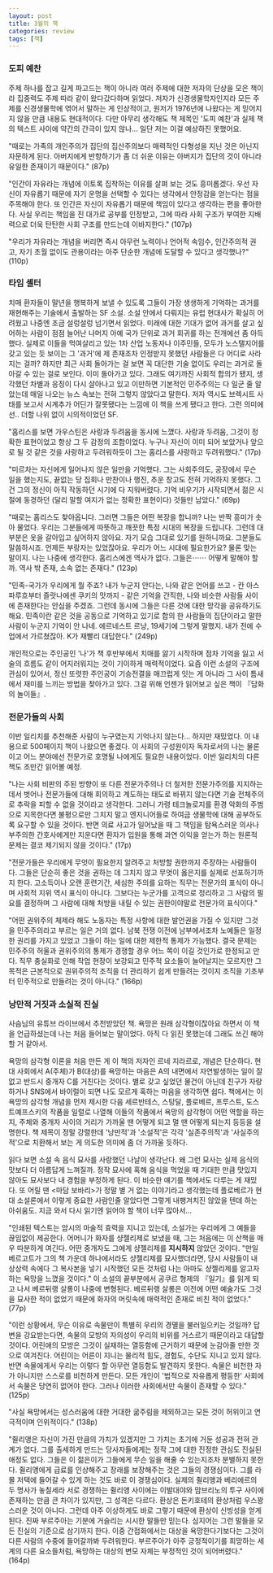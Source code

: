 ```yaml
---
layout: post
title: 3월의 책
categories: review
tags: [책]
---
```


### 도피 예찬

주제 하나를 잡고 길게 파고드는 책이 아니라 여러 주제에 대한 저자의 단상을 모은 책이라 집중력도 주제 따라 같이 왔다갔다하며 읽었다. 저자가 신경생물학자인지라 모든 주제를 신경생물학에 엮어서 말하는 게 인상적이고, 원저가 1976년에 나왔다는 게 믿어지지 않을 만큼 내용도 현대적이다. 다만 아무리 생각해도 책 제목인 '도피 예찬'과 실제 책의 텍스트 사이에 약간의 간극이 있지 않나... 일단 저는 이걸 예상하진 못했어요.

"때로는 가족의 개인주의가 집단의 집산주의보다 매력적인 다형성을 지닌 것은 아닌지 자문하게 된다. 아버지에게 반항하기가 좀 더 쉬운 이유는 아버지가 집단의 것이 아니라 유일한 존재이기 때문이다." (87p)

"인간이 자유라는 개념에 이토록 집착하는 이유를 살펴 보는 것도 흥미롭겠다. 우선 자신이 자유롭기 때문에 자기 운명을 선택할 수 있다는 생각에서 안정감을 얻는다는 점을 주목해야 한다. 또 인간은 자신이 자유롭기 때문에 책임이 있다고 생각하는 편을 좋아한다. 사실 우리는 책임을 진 대가로 공부를 인정받고, 그에 따라 사회 구조가 부여한 지배력으로 더욱 탄탄한 사회 구조를 만드는데 이바지한다." (107p)

"우리가 자유라는 개념을 버리면 즉시 아무런 노력이나 언어적 속임수, 인간주의적 권고, 자기 초월 없이도 관용이라는 아주 단순한 개념에 도달할 수 있다고 생각했나?" (110p)

### 타임 셸터

치매 환자들이 말년을 행복하게 보낼 수 있도록 그들이 가장 생생하게 기억하는 과거를 재현해주는 기술에서 출발하는 SF 소설. 소설 안에서 다뤄지는 유럽 현대사가 확실히 어려웠고 나중엔 조금 설렁설렁 넘기면서 읽었다. 미래에 대한 기대가 없어 과거를 살고 싶어하는 사람이 점점 늘어난 나머지 아예 국가 단위로 과거 회귀를 하는 전개에선 좀 아득했다. 실제로 이들을 먹여살리고 있는 1차 산업 노동자나 이주민들, 모두가 노스탤지어를 갖고 있는 듯 보이는 그 '과거'에 제 존재조차 인정받지 못했던 사람들은 다 어디로 사라지는 걸까? 하지만 최근 사회 돌아가는 걸 보면 꼭 대단한 기술 없이도 우리는 과거로 돌아갈 수 있는 걸로 보인다. 이미 돌아가고 있다. 그래도 여기까진 사회적 합의가 됐지, 생각했던 차별과 응징이 다시 살아나고 있고 이만하면 기본적인 민주주의는 다 일군 줄 알았는데 매일 나오는 뉴스 속보는 전혀 그렇지 않았다고 말한다. 저자 역시도 브렉시트 사태를 보고서 시계추가 어딘가 잘못됐다는 느낌에 이 책을 쓰게 됐다고 한다. 그런 의미에선.. 더할 나위 없이 시의적이었던 SF.

"홈리스를 보면 가우스틴은 사랑과 두려움을 동시에 느꼈다. 사랑과 두려움, 그것이 정확한 표현이었고 항상 그 두 감정의 조합이었다. 누구나 자신이 이미 되어 보았거나 앞으로 될 것 같은 것을 사랑하고 두려워하듯이 그는 홈리스를 사랑하고 두려워했다." (17p)

"미르차는 자신에게 일어나지 않은 일만을 기억했다. 그는 사회주의도, 공장에서 무슨 일을 했는지도, 끝없는 당 집회나 만찬이나 행진, 추운 창고도 전혀 기억하지 못했다. 그건 그의 정신이 아직 작동하던 시기에 다 지워버렸다. 기억 비우기가 시작되면서 젊은 시절에 동경하던 (달리 말할 여지가 없는 정확한 표현이다) 것들만 남았다." (69p)

"때로는 홈리스도 찾아옵니다. 그러면 그들은 어떤 복장을 합니까? 나는 반짝 흥미가 솟아 물었다. 우리는 그분들에게 따뜻하고 깨끗한 특정 시대의 복장을 드립니다. 그런데 대부분은 옷을 갈아입고 싶어하지 않아요. 자기 모습 그대로 있기를 원하니까요. 그분들도 말씀하시죠. 언제든 부랑자는 있었잖아요. 우리가 어느 시대에 필요한가요? 물론 맞는 말이지. 나는 나중에 생각한다. 홈리스에겐 역사가 없다. 그들은⋯⋯ 어떻게 말해야 할까. 역사 밖 존재, 소속 없는 존재다." (123p)

"민족-국가가 우리에게 뭘 주죠? 내가 누군지 안다는, 나와 같은 언어를 쓰고 - 칸 아스파루흐부터 즐랏나에센 쿠키의 맛까지 - 같은 기억을 간직한, 나와 비슷한 사람들 사이에 존재한다는 안심을 주겠죠. 그런데 동시에 그들은 다른 것에 대한 망각을 공유하기도 해요. 민족이란 같은 것을 공동으로 기억하고 있기로 합의 한 사람들의 집단이라고 말한 사람이 누군지 기억이 안 나네. 에르네스트 르낭, 19세기에 그렇게 말했지. 내가 전에 수업에서 가르쳤잖아. K가 재빨리 대답한다." (249p)


개인적으로는 주인공인 '나'가 책 후반부에서 치매를 앓기 시작하며 점차 기억을 잃고 서술의 흐름도 같이 어지러워지는 것이 기이하게 매력적이었다. 요즘 이런 소설의 구조에 관심이 있어서, 정신 또렷한 주인공이 기승전결을 매끄럽게 잇는 게 아니라 그 사이 틈새에서 재미를 느끼는 방법을 찾아가고 있다. 그걸 위해 언젠가 읽어보고 싶은 책이 『담화의 놀이들』.

### 전문가들의 사회

이반 일리치를 추천해준 사람이 누구였는지 기억나지 않는다... 하지만 재밌었다. 이 내용으로 500페이지 책이 나왔으면 좋겠다. 이 사회의 구성원이자 독자로서의 나는 물론이고 어느 분야에선 전문가로 호명될 나에게도 필요한 내용이었다. 이반 일리치의 다른 책도 조만간 읽어볼 예정.

"나는 사회 비판의 주된 방향이 또 다른 전문가주의나 더 철저한 전문가주의를 지지하는 데서 벗어나 전문가들에 대해 회의하고 계도하는 태도로 바뀌지 않는다면 기술 전체주의로 추락을 피할 수 없을 것이라고 생각한다. 그러니 가령 테크놀로지를 환경 악화의 주범으로 지목한다면 불평으로만 그치지 말고 엔지니어들로 하여금 생물학에 대해 공부하도록 요구할 수 있을 것이다. 반면 의료 사고가 일어났을 때 그 책임을 탐욕스러운 의사나 부주의한 간호사에게만 지운다면 환자가 입원을 통해 과연 이익을 얻는가 하는 원론적 문제는 결코 제기되지 않을 것이다." (17p)

"전문가들은 우리에게 무엇이 필요한지 알려주고 처방할 권한까지 주장하는 사람들이다. 그들은 단순히 좋은 것을 권하는 데 그치지 않고 무엇이 옳은지를 실제로 선포하기까지 한다. 고소득이나 오랜 훈련기간, 세심한 주의를 요하는 직무는 전문가의 표식이 아니며 사회적 지위 역시 표식이 아니다. 그보다는 누군가를 고객으로 정리하고 그 사람의 필요를 결정하며 그 사람에 대해 처방을 내릴 수 있는 권한이야말로 전문가의 표식이다."

"어떤 권위주의 체제라 해도 노동자는 특정 사항에 대한 발언권을 가질 수 있지만 그것을 민주주의라고 부르는 일은 거의 없다. 남북 전쟁 이전에 남부에서조차 노예들은 일정한 권리를 가지고 있었고 그들이 하는 일에 대한 제한적 통제가 가능했다. 결국 문제는 민주주의 허울과 권위주의의 통제가 경쟁할 경우 어느 쪽이 이길 것인가로 한정되고 만다. 직무 충실화로 인해 작업 현장이 보강되고 민주적 요소들이 늘어날지는 모르지만 그 목적은 근본적으로 권위주의적 조직을 더 관리하기 쉽게 만들려는 것이지 조직을 기초부터 민주적으로 만들려는 것이 아니다." (166p)

### 낭만적 거짓과 소실적 진실

사슴님의 유튜브 라이브에서 추천받았던 책. 욕망은 원래 삼각형이잖아요 하면서 이 책을 언급하셨는데 나는 처음 들어보는 말이었다. 아직 다 읽진 못했는데 그래도 쓰긴 해야 할 거 같아서.

욕망의 삼각형 이론을 처음 만든 게 이 책의 저자인 르네 지라르로, 개념은 단순하다. 현대 사회에서 A(주체)가 B(대상)를 욕망하는 마음은 A의 내면에서 자연발생하는 일이 잘 없고 반드시 중개자 C를 거친다는 것이다. 별로 갖고 싶었던 물건이 아닌데 친구가 자랑하거나 SNS에서 바이럴이 되면 나도 모르게 혹하는 마음을 생각하면 쉽다. 책에서는 이 욕망의 삼각형 개념을 먼저 제시한 다음 세르반테스, 스탕달, 플로베르, 프루스트, 도스트예프스키의 작품을 일렬로 나열해 이들의 작품에서 욕망의 삼각형이 어떤 역할을 하는지, 주체와 중개자 사이의 거리가 가까울 땐 어떻게 되고 멀 땐 어떻게 되는지 등등을 설명한다. 책 제목이 정말 강렬한데 '낭만적'과 '소설적'은 각각 '실존주의적'과 '사실주의적'으로 치환해서 보는 게 의도한 의미에 좀 더 가까울 듯하다.

읽다 보면 소설 속 음식 묘사를 사랑했던 나날이 생각난다. 왜 그런 묘사는 실제 음식의 맛보다 더 아름답게 느껴질까. 정작 묘사에 혹해 음식을 먹었을 때 기대한 만큼 맛있지 않아도 묘사보다 내 경험을 부정하게 된다. 이 비슷한 얘기를 책에서도 다루는 게 재밌다. 또 어릴 땐 <마담 보바리>가 정말 별 거 없는 이야기라고 생각했는데 플로베르가 현대 소설론에서 이렇게 중요한 사람인줄 알았다면 그렇게 내팽겨치진 않았을 텐데 하는 아쉬움도. 지금 와서 다시 읽기엔 읽어야 할 책이 너무 많아서...

"인쇄된 텍스트는 암시의 마술적 효력을 지니고 있는데, 소설가는 우리에게 그 예들을 끊임없이 제공한다. 어머니가 화자를 샹젤리제로 보냈을 때, 그는 처음에는 이 산책을 매우 따분하게 여긴다. 어떤 중개자도 그에게 샹젤리제를 **지시하지** 않았던 것이다. "만일 베르고트가 그의 책 가운데 하나에서라도 샹젤리제를 묘사했더라면, 당시 사람들이 내 상상력 속에다 그 복사본을 넣기 시작했던 모든 것처럼 나는 아마도 샹젤리제를 알고자 하는 욕망을 느꼈을 것이다." 이 소설의 끝부분에서 공쿠르 형제의 『일기』를 읽게 되고 나서 베르뒤랭 살롱이 나중에 변형된다. 베르뒤랭 살롱은 이전에 어떤 예술가도 그것을 묘사한 적이 없었기 때문에 화자의 머릿속에 매력적인 존재로 비친 적이 없었다." (77p)

"이런 상황에서, 무슨 이유로 속물만이 특별히 우리의 경멸을 불러일으키는 것일까? 답변을 강요받는다면, 속물의 모방의 자의성이 우리의 비위를 거스르기 때문이라고 대답할 것이다. 어린애의 모방은 그것이 실재하는 열등함에 근거하기 때문에 눈감아줄 만한 것으로 여겨진다. 어린이는 어른이 지니는 물리적 힘도, 경험도, 수단도 지니고 있지 않다. 반면 속물에게서 우리는 이렇다 할 아무런 열등함도 발견하지 못한다. 속물은 비천한 자가 아니지만 스스로를 비천하게 만든다. 모든 개인이 '법적으로 자유롭게 평등한' 사회에서 속물은 당연히 없어야 한다. 그러나 이러한 사회에서만 속물이 존재할 수 있다." (125p)

"사실 욕망에서는 성스러움에 대한 거대한 굶주림을 제외하고는 모든 것이 허위이고 연극적이며 인위적이다." (138p)

"쥘리앵은 자신이 가진 만큼의 가치가 있겠지만 그 가치는 초기에 거둔 성공과 전혀 관계가 없다. 그를 출세하게 만드는 당사자들에게는 정작 그에 대한 진정한 관심도 진실된 애정도 없다. 그들은 이 젊은이가 그들에게 무슨 일을 해줄 수 있는지조차 분별하지 못한다. 쥘리앵에게 급료를 인상해주고 장래를 보장해주는 것은 그들의 경쟁심이다. 그를 라 몰 저택에 들어갈 수 있게 하는 것도 바로 이 경쟁심이다. 실제의 쥘리앵과 베리에르의 두 명사가 놓칠세라 서로 경쟁하는 쥘리앵 사이에는 이발대야와 맘브리노의 투구 사이에 존재하는 만큼 큰 차이가 있지만, 그 성격은 다르다. 환상은 돈키호테의 환상처럼 우스꽝스러운 것이 아니다. 그런데 아주 이상하게도 바로 그렇기 때문에 환상이 신빙성을 얻게 된다. 진짜 부르주아는 기분에 거슬리는 시시한 말들만 믿는다. 심지어는 그런 말들을 모든 진실의 기준으로 삼기까지 한다. 이중 간접화에서는 대상을 욕망한다기보다는 그것이 다른 사람의 수중에 들어갈까봐 두려워한다. 부르주아가 아주 긍정적이기를 희망하는 세계의 다른 요소들처럼, 욕망하는 대상의 변모 자체는 부정적인 것이 되어버렸다." (164p)